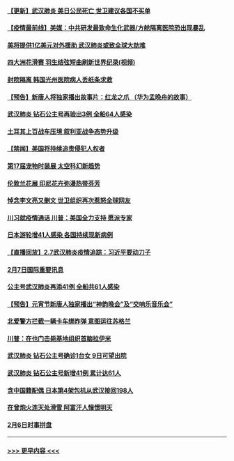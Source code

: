 #### [【更新】武汉肺炎 美日公民死亡 世卫建议各国不买单](../pages/prog202/a102770740.md?t=02081944) 
#### [【疫情最前线】美媒：中共研发最致命生化武器/方舱隔离医院恐出现暴乱](../pages/prog202/a102772439.md?t=02081944) 
#### [美将提供1亿美元对外援助 武汉肺炎或致全球大劫难](../pages/prog202/a102772361.md?t=02081944) 
#### [四大洲花滑赛 羽生结弦短曲刷新世界纪录(视频)](../pages/prog202/a102772341.md?t=02081944) 
#### [封院隔离 韩国光州医院病人丢纸条求救](../pages/prog202/a102772282.md?t=02081944) 
#### [【预告】新唐人将独家播出故事片：红龙之爪 （华为孟晚舟的故事）](../pages/prog202/a102767728.md?t=02081944) 
#### [武汉肺炎 钻石公主号再验出3例 全船64人感染](../pages/prog202/a102771726.md?t=02081944) 
#### [土耳其上百战车压境 叙利亚战争态势升级](../pages/prog202/a102772132.md?t=02081944) 
#### [【禁闻】美国将持续追责侵犯人权者](../pages/prog202/a102772042.md?t=02081944) 
#### [第17届宠物时装展 太空科幻新趋势](../pages/prog202/a102772033.md?t=02081944) 
#### [伦敦兰花展 印尼花卉弥漫热带芬芳](../pages/prog202/a102772026.md?t=02081944) 
#### [悼念李文亮又删文 世卫组织再次惹怒全球网友](../pages/prog202/a102771968.md?t=02081944) 
#### [川习就疫情通话 川普：美国全力支持 愿派专家](../pages/prog202/a102771930.md?t=02081944) 
#### [日本游轮增41人感染 各国持续现新病例](../pages/prog202/a102771912.md?t=02081944) 
#### [【直播回放】2.7武汉肺炎疫情追踪：习近平要动刀子](../pages/prog202/a102771649.md?t=02081944) 
#### [2月7日国际重要讯息](../pages/prog202/a102771747.md?t=02081944) 
#### [公主号武汉肺炎再添41例 全船共61人感染](../pages/prog202/a102771703.md?t=02081944) 
#### [【预告】元宵节新唐人独家播出“神韵晚会”及“交响乐音乐会”](../pages/prog202/a102767674.md?t=02081944) 
#### [北爱警方拦截一辆卡车绑炸弹 意图运往苏格兰](../pages/prog202/a102771609.md?t=02081944) 
#### [川普：在也门击毙基地组织首脑拉伊米](../pages/prog202/a102771528.md?t=02081944) 
#### [武汉肺炎 钻石公主号确诊1台女 9日可望出院](../pages/prog202/a102771518.md?t=02081944) 
#### [武汉肺炎 钻石公主号新增41例 累计达61人](../pages/prog202/a102771486.md?t=02081944) 
#### [含中国籍配偶 日本第4架包机从武汉接回198人](../pages/prog202/a102771472.md?t=02081944) 
#### [在曾炮火连天处滑雪 阿富汗人憧憬明天](../pages/prog202/a102771290.md?t=02081944) 
#### [2月6日时事拼盘](../pages/prog202/a102771225.md?t=02081944) 

----
#### [ >>> 更早内容 <<< ](../indexes/prog202-earlier.md)
